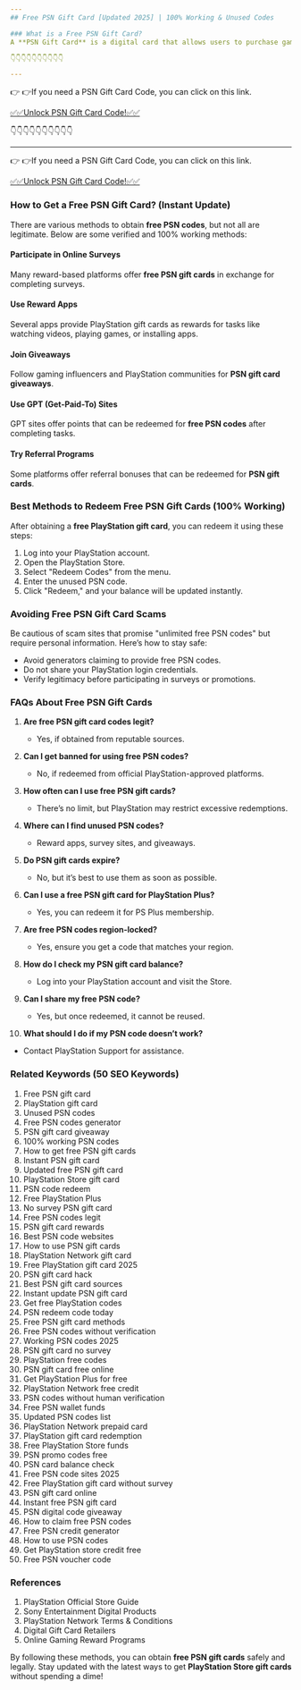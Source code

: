 ```yaml
---
## Free PSN Gift Card [Updated 2025] | 100% Working & Unused Codes

### What is a Free PSN Gift Card?
A **PSN Gift Card** is a digital card that allows users to purchase games, add-ons, movies, and subscriptions from the PlayStation Store. Many gamers seek **free PSN gift cards** to enjoy premium content without spending real money.

👇👇👇👇👇👇👇👇👇👇

---
```


👉 👉If you need a PSN Gift Card Code, you can click on this link.

[✅✅Unlock PSN Gift Card Code!✅✅ ](https://therewardgate.com/free-psn/)

👇👇👇👇👇👇👇👇👇👇

---

👉 👉If you need a PSN Gift Card Code, you can click on this link.

[✅✅Unlock PSN Gift Card Code!✅✅ ](https://therewardgate.com/free-psn/)

### How to Get a Free PSN Gift Card? (Instant Update)
There are various methods to obtain **free PSN codes**, but not all are legitimate. Below are some verified and 100% working methods:

#### Participate in Online Surveys
Many reward-based platforms offer **free PSN gift cards** in exchange for completing surveys.

#### Use Reward Apps
Several apps provide PlayStation gift cards as rewards for tasks like watching videos, playing games, or installing apps.

#### Join Giveaways
Follow gaming influencers and PlayStation communities for **PSN gift card giveaways**.

#### Use GPT (Get-Paid-To) Sites
GPT sites offer points that can be redeemed for **free PSN codes** after completing tasks.

#### Try Referral Programs
Some platforms offer referral bonuses that can be redeemed for **PSN gift cards**.

### Best Methods to Redeem Free PSN Gift Cards (100% Working)
After obtaining a **free PlayStation gift card**, you can redeem it using these steps:

1. Log into your PlayStation account.
2. Open the PlayStation Store.
3. Select "Redeem Codes" from the menu.
4. Enter the unused PSN code.
5. Click "Redeem," and your balance will be updated instantly.

### Avoiding Free PSN Gift Card Scams
Be cautious of scam sites that promise "unlimited free PSN codes" but require personal information. Here’s how to stay safe:

- Avoid generators claiming to provide free PSN codes.
- Do not share your PlayStation login credentials.
- Verify legitimacy before participating in surveys or promotions.

### FAQs About Free PSN Gift Cards

1. **Are free PSN gift card codes legit?**  
   - Yes, if obtained from reputable sources.

2. **Can I get banned for using free PSN codes?**  
   - No, if redeemed from official PlayStation-approved platforms.

3. **How often can I use free PSN gift cards?**  
   - There’s no limit, but PlayStation may restrict excessive redemptions.

4. **Where can I find unused PSN codes?**  
   - Reward apps, survey sites, and giveaways.

5. **Do PSN gift cards expire?**  
   - No, but it’s best to use them as soon as possible.

6. **Can I use a free PSN gift card for PlayStation Plus?**  
   - Yes, you can redeem it for PS Plus membership.

7. **Are free PSN codes region-locked?**  
   - Yes, ensure you get a code that matches your region.

8. **How do I check my PSN gift card balance?**  
   - Log into your PlayStation account and visit the Store.

9. **Can I share my free PSN code?**  
   - Yes, but once redeemed, it cannot be reused.

10. **What should I do if my PSN code doesn’t work?**  
   - Contact PlayStation Support for assistance.

### Related Keywords (50 SEO Keywords)
1. Free PSN gift card
2. PlayStation gift card
3. Unused PSN codes
4. Free PSN codes generator
5. PSN gift card giveaway
6. 100% working PSN codes
7. How to get free PSN gift cards
8. Instant PSN gift card
9. Updated free PSN gift card
10. PlayStation Store gift card
11. PSN code redeem
12. Free PlayStation Plus
13. No survey PSN gift card
14. Free PSN codes legit
15. PSN gift card rewards
16. Best PSN code websites
17. How to use PSN gift cards
18. PlayStation Network gift card
19. Free PlayStation gift card 2025
20. PSN gift card hack
21. Best PSN gift card sources
22. Instant update PSN gift card
23. Get free PlayStation codes
24. PSN redeem code today
25. Free PSN gift card methods
26. Free PSN codes without verification
27. Working PSN codes 2025
28. PSN gift card no survey
29. PlayStation free codes
30. PSN gift card free online
31. Get PlayStation Plus for free
32. PlayStation Network free credit
33. PSN codes without human verification
34. Free PSN wallet funds
35. Updated PSN codes list
36. PlayStation Network prepaid card
37. PlayStation gift card redemption
38. Free PlayStation Store funds
39. PSN promo codes free
40. PSN card balance check
41. Free PSN code sites 2025
42. Free PlayStation gift card without survey
43. PSN gift card online
44. Instant free PSN gift card
45. PSN digital code giveaway
46. How to claim free PSN codes
47. Free PSN credit generator
48. How to use PSN codes
49. Get PlayStation store credit free
50. Free PSN voucher code

### References
1. PlayStation Official Store Guide
2. Sony Entertainment Digital Products
3. PlayStation Network Terms & Conditions
4. Digital Gift Card Retailers
5. Online Gaming Reward Programs

By following these methods, you can obtain **free PSN gift cards** safely and legally. Stay updated with the latest ways to get **PlayStation Store gift cards** without spending a dime!

